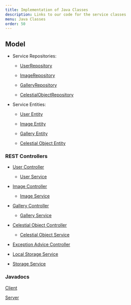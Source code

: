 ```yaml
---
title: Implementation of Java Classes
description: Links to our code for the service classes
menu: Java Classes
order: 50
---
```


## Model

* Service Repositories:

    * [UserRepository](https://github.com/north-star-sharing/north-star-sharing-service/blob/main/src/main/java/edu/cnm/deepdive/northstarsharing/model/dao/UserRepository.java) <br>
      
    * [ImageRepository](https://github.com/north-star-sharing/north-star-sharing-service/blob/main/src/main/java/edu/cnm/deepdive/northstarsharing/model/dao/ImageRepository.java) <br>
      
    * [GalleryRepository](https://github.com/north-star-sharing/north-star-sharing-service/blob/main/src/main/java/edu/cnm/deepdive/northstarsharing/model/dao/GalleryRepository.java) <br>
      
    * [CelestialObjectRepository](https://github.com/north-star-sharing/north-star-sharing-service/blob/main/src/main/java/edu/cnm/deepdive/northstarsharing/model/dao/CelestialObjectRepository.java) <br>
    
* Service Entities:

    * [User Entity](https://github.com/north-star-sharing/north-star-sharing-service/blob/main/src/main/java/edu/cnm/deepdive/northstarsharing/model/entity/User.java) <br>
  
    * [Image Entity](https://github.com/north-star-sharing/north-star-sharing-service/blob/main/src/main/java/edu/cnm/deepdive/northstarsharing/model/entity/Image.java) <br>
  
    * [Gallery Entity](https://github.com/north-star-sharing/north-star-sharing-service/blob/main/src/main/java/edu/cnm/deepdive/northstarsharing/model/entity/Gallery.java) <br>
  
    * [Celestial Object Entity](https://github.com/north-star-sharing/north-star-sharing-service/blob/main/src/main/java/edu/cnm/deepdive/northstarsharing/model/entity/Gallery.java) <br>

### REST Controllers

* [User Controller](https://github.com/north-star-sharing/north-star-sharing-service/blob/main/src/main/java/edu/cnm/deepdive/northstarsharing/controller/UserController.java) <br>

    * [User Service](https://github.com/north-star-sharing/north-star-sharing-service/blob/main/src/main/java/edu/cnm/deepdive/northstarsharing/service/UserService.java) <br>

* [Image Controller](https://github.com/north-star-sharing/north-star-sharing-service/blob/main/src/main/java/edu/cnm/deepdive/northstarsharing/controller/ImageController.java) <br>

    * [Image Service](https://github.com/north-star-sharing/north-star-sharing-service/blob/main/src/main/java/edu/cnm/deepdive/northstarsharing/service/ImageService.java) <br>

* [Gallery Controller](https://github.com/north-star-sharing/north-star-sharing-service/blob/main/src/main/java/edu/cnm/deepdive/northstarsharing/controller/GalleryController.java) <br>

    * [Gallery Service](https://github.com/north-star-sharing/north-star-sharing-service/blob/main/src/main/java/edu/cnm/deepdive/northstarsharing/service/GalleryService.java) <br>

* [Celestial Object Controller](https://github.com/north-star-sharing/north-star-sharing-service/blob/main/src/main/java/edu/cnm/deepdive/northstarsharing/controller/CelestialObjectController.java) <br>

    * [Celestial Object Service](https://github.com/north-star-sharing/north-star-sharing-service/blob/main/src/main/java/edu/cnm/deepdive/northstarsharing/service/CelestialObjectService.java) <br>

* [Exception Advice Controller](https://github.com/north-star-sharing/north-star-sharing-service/blob/main/src/main/java/edu/cnm/deepdive/northstarsharing/controller/ExceptionAdvice.java) <br>

* [Local Storage Service](https://github.com/north-star-sharing/north-star-sharing-service/blob/main/src/main/java/edu/cnm/deepdive/northstarsharing/service/LocalFilesystemStorageService.java) <br>

* [Storage Service](https://github.com/north-star-sharing/north-star-sharing-service/blob/main/src/main/java/edu/cnm/deepdive/northstarsharing/service/StorageService.java) <br>


### Javadocs

[Client](../docs/api-client)

[Server](../docs/api-service)